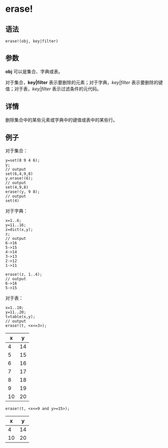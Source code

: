 # erase!

## 语法

`erase!(obj, key|filter)`

## 参数

**obj** 可以是集合、字典或表。

对于集合，**key|filter** 表示要删除的元素；对于字典，*key|filter*
表示要删除的键值；对于表，*key|filter* 表示过滤条件的元代码。

## 详情

删除集合中的某些元素或字典中的键值或表中的某些行。

## 例子

对于集合：

```
y=set(8 9 4 6);
y;
// output
set(6,4,9,8)
y.erase!(6);
// output
set(4,9,8)
erase!(y, 9 8);
// output
set(4)
```

对于字典：

```
x=1..6;
y=11..16;
z=dict(x,y);
z;
// output
6->16
5->15
4->14
3->13
2->12
1->11

erase!(z, 1..4);
// output
6->16
5->15
```

对于表：

```
x=1..10;
y=11..20;
t=table(x,y);
// output
erase!(t, <x<=3>);
```

| x | y |
| --- | --- |
| 4 | 14 |
| 5 | 15 |
| 6 | 16 |
| 7 | 17 |
| 8 | 18 |
| 9 | 19 |
| 10 | 20 |

```
erase!(t, <x<=9 and y>=15>);
```

| x | y |
| --- | --- |
| 4 | 14 |
| 10 | 20 |

